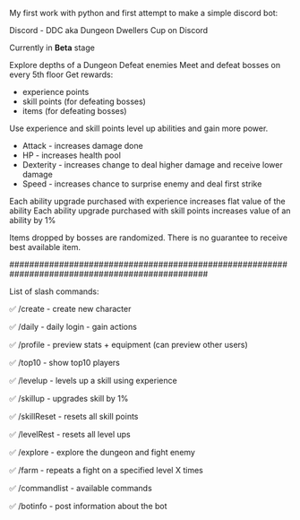My first work with python and first attempt to make a simple discord bot:


Discord - DDC aka Dungeon Dwellers Cup on Discord

Currently in **Beta** stage

Explore depths of a Dungeon
Defeat enemies
Meet and defeat bosses on every 5th floor
Get rewards:
 * experience points
 * skill points (for defeating bosses)
 * items (for defeating bosses)

 Use experience and skill points level up abilities and gain more power.
 * Attack - increases damage done  
 * HP - increases health pool
 * Dexterity - increases change to deal higher damage and receive lower damage
 * Speed - increases chance to surprise enemy and deal first strike

Each ability upgrade purchased with experience increases flat value of the ability
Each ability upgrade purchased with skill points increases value of an ability by 1%

Items dropped by bosses are randomized. There is no guarantee to receive best available item.

################################################################################################

List of slash commands:

✅ /create - create new character

✅ /daily - daily login - gain actions

✅ /profile - preview stats + equipment (can preview other users)

✅ /top10 - show top10 players


✅ /levelup <skill> <level> - levels up a skill using experience

✅ /skillup <skill> <level> - upgrades skill by 1%
				

✅ /skillReset - resets all skill points

✅ /levelRest - resets all level ups


✅ /explore <level> - explore the dungeon and fight enemy
				
✅ /farm <level> <x> - repeats a fight on a specified level X times

✅ /commandlist - available commands

✅ /botinfo - post information about the bot
